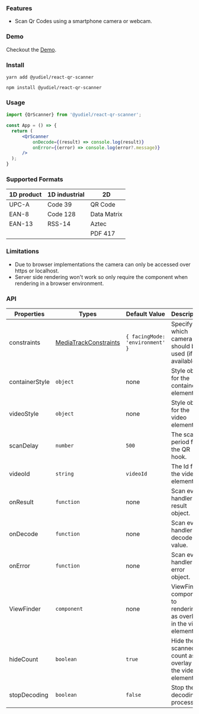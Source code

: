 ### Features

- Scan Qr Codes using a smartphone camera or webcam.

### Demo
Checkout the [Demo](https://yudielcurbelo.github.io/react-qr-scanner/).

### Install

    yarn add @yudiel/react-qr-scanner

    npm install @yudiel/react-qr-scanner

### Usage

```jsx
import {QrScanner} from '@yudiel/react-qr-scanner';

const App = () => {
  return (
      <QrScanner
          onDecode={(result) => console.log(result)}
          onError={(error) => console.log(error?.message)}
      />
  );
}
```

### Supported Formats

| 1D product  | 1D industrial | 2D           |
|-------------|---------------|--------------|
| UPC-A       | Code 39       | QR Code      |
| EAN-8       | Code 128      | Data Matrix  |
| EAN-13      | RSS-14        | Aztec        |
|             |               | PDF 417      |

### Limitations
- Due to browser implementations the camera can only be accessed over https or localhost.
- Server side rendering won't work so only require the component when rendering in a browser environment.

### API
| Properties     | Types                                                                                           | Default Value                   | Description                                                       |
|----------------|-------------------------------------------------------------------------------------------------|---------------------------------|-------------------------------------------------------------------|
| constraints    | [MediaTrackConstraints](https://developer.mozilla.org/en-US/docs/Web/API/MediaTrackConstraints) | `{ facingMode: 'environment' }` | Specify which camera should be used (if available).               |
| containerStyle | `object`                                                                                        | none                            | Style object for the container element.                           |
| videoStyle     | `object`                                                                                        | none                            | Style object for the video element.                               |
| scanDelay      | `number`                                                                                        | `500`                           | The scan period for the QR hook.                                  |
| videoId        | `string`                                                                                        | `videoId`                       | The Id for the video element.                                     |
| onResult       | `function`                                                                                      | none                            | Scan event handler for result object.                             |
| onDecode       | `function`                                                                                      | none                            | Scan event handler for decode value.                              |
| onError        | `function`                                                                                      | none                            | Scan event handler for error object.                              |
| ViewFinder     | `component`                                                                                     | none                            | ViewFinder component to rendering as overlay in the video element |
| hideCount      | `boolean`                                                                                       | `true`                          | Hide the scanned count as overlay in the video element            |
| stopDecoding   | `boolean`                                                                                       | `false`                         | Stop the decoding process                                         |
